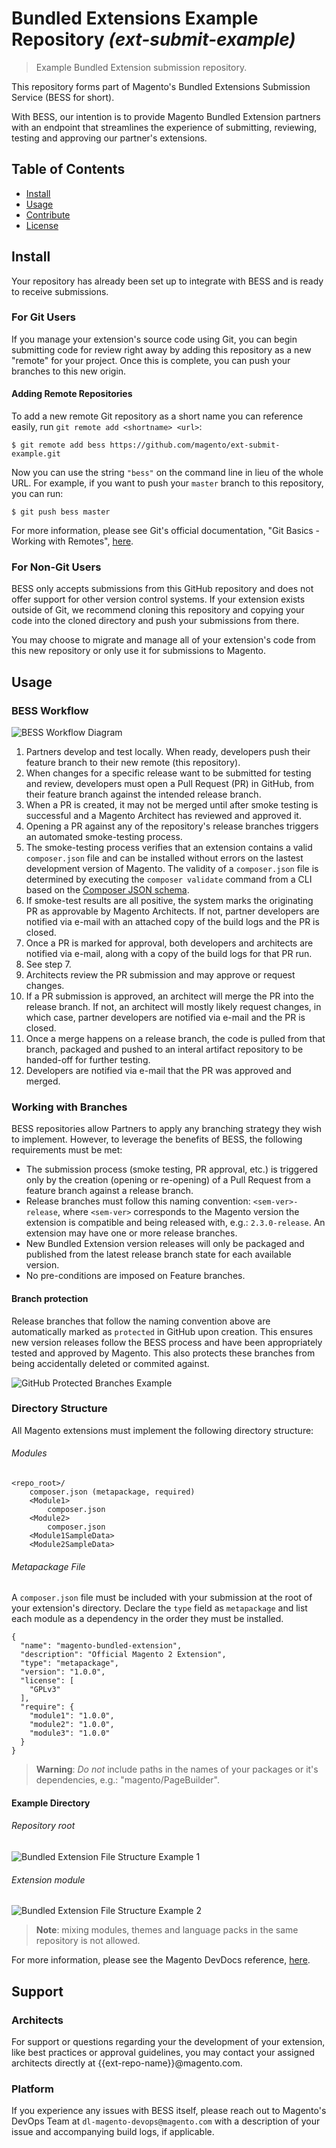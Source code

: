 # Bundled Extensions Example Repository _(ext-submit-example)_

> Example Bundled Extension submission repository.

This repository forms part of Magento's Bundled Extensions Submission Service (BESS for short). 

With BESS, our intention is to provide Magento Bundled Extension partners with an endpoint that streamlines the experience of submitting, reviewing, testing and approving our partner's extensions.  

## Table of Contents
- [Install](#install)
- [Usage](#usage)
- [Contribute](#contribute)
- [License](#license)

## Install
Your repository has already been set up to integrate with BESS and is ready to receive submissions. 

### For Git Users
If you manage your extension's source code using Git, you can begin submitting code for review right away by adding this repository as a new "remote" for your project. Once this is complete, you can push your branches to this new origin.

#### Adding Remote Repositories
To add a new remote Git repository as a short name you can reference easily, run `git remote add <shortname> <url>`:

```
$ git remote add bess https://github.com/magento/ext-submit-example.git
```

Now you can use the string `"bess"` on the command line in lieu of the whole URL. For example, if you want to push your `master` branch to this repository, you can run:

```
$ git push bess master
```

For more information, please see Git's official documentation, "Git Basics - Working with Remotes", [here](https://git-scm.com/book/en/v2/Git-Basics-Working-with-Remotes).

### For Non-Git Users
BESS only accepts submissions from this GitHub repository and does not offer support for other version control systems. If your extension exists outside of Git, we recommend cloning this repository and copying your code into the cloned directory and push your submissions from there. 

You may choose to migrate and manage all of your extension's code from this new repository or only use it for submissions to Magento.

## Usage
### BESS Workflow
![BESS Workflow Diagram](images/BESS-Workflow-Phase1-20180327.png)

1. Partners develop and test locally. When ready, developers push their feature branch to their new remote (this repository).
2. When changes for a specific release want to be submitted for testing and review, developers must open a Pull Request (PR) in GitHub, from their feature branch against the intended release branch.
3. When a PR is created, it may not be merged until after smoke testing is successful and a Magento Architect has reviewed and approved it.
4. Opening a PR against any of the repository's release branches triggers an automated smoke-testing process.
5. The smoke-testing process verifies that an extension contains a valid `composer.json` file and can be installed without errors on the lastest development version of Magento. The validity of a `composer.json` file is determined by executing the `composer validate` command from a CLI based on the [Composer JSON schema](https://getcomposer.org/doc/04-schema.md).
6. If smoke-test results are all positive, the system marks the originating PR as approvable by Magento Architects. If not, partner developers are notified via e-mail with an attached copy of the build logs and the PR is closed.
7. Once a PR is marked for approval, both developers and architects are notified via e-mail, along with a copy of the build logs for that PR run.
8. See step 7.
9. Architects review the PR submission and may approve or request changes.
10. If a PR submission is approved, an architect will merge the PR into the release branch. If not, an architect will mostly likely request changes, in which case, partner developers are notified via e-mail and the PR is closed.
11. Once a merge happens on a release branch, the code is pulled from that branch, packaged and pushed to an interal artifact repository to be handed-off for further testing.
12. Developers are notified via e-mail that the PR was approved and merged.

### Working with Branches
BESS repositories allow Partners to apply any branching strategy they wish to implement. However, to leverage the benefits of BESS, the following requirements must be met:

- The submission process (smoke testing, PR approval, etc.) is triggered only by the creation (opening or re-opening) of a Pull Request from a feature branch against a release branch.
- Release branches must follow this naming convention: `<sem-ver>-release`, where `<sem-ver>` corresponds to the Magento version the extension is compatible and being released with, e.g.: `2.3.0-release`. An extension may have one or more release branches.
- New Bundled Extension version releases will only be packaged and published from the latest release branch state for each available version.
- No pre-conditions are imposed on Feature branches.

#### Branch protection
Release branches that follow the naming convention above are automatically marked as `protected` in GitHub upon creation. This ensures new version releases follow the BESS process and have been appropriately tested and approved by Magento. This also protects these branches from being accidentally deleted or commited against.

![GitHub Protected Branches Example](images/BESS-ProtectedBranches-Example.png)

### Directory Structure
All Magento extensions must implement the following directory structure:

###### Modules
```
<repo_root>/
    composer.json (metapackage, required)
    <Module1>
        composer.json
    <Module2>
        composer.json
    <Module1SampleData>
    <Module2SampleData>
```

###### Metapackage File
A `composer.json` file must be included with your submission at the root of your extension's directory. Declare the `type` field as `metapackage` and list each module as a dependency in the order they must be installed.

```
{
  "name": "magento-bundled-extension",
  "description": "Official Magento 2 Extension",
  "type": "metapackage",
  "version": "1.0.0",
  "license": [
    "GPLv3"
  ],
  "require": {
    "module1": "1.0.0",
    "module2": "1.0.0",
    "module3": "1.0.0"
  }
}
```

> **Warning**: _Do not_ include paths in the names of your packages or it's dependencies, e.g.: "magento/PageBuilder". 

#### Example Directory
###### Repository root
![Bundled Extension File Structure Example 1](images/BundledExtension-FileStructure-Example-1.png)
###### Extension module
![Bundled Extension File Structure Example 2](images/BundledExtension-FileStructure-Example-2.png)

> **Note**: mixing modules, themes and language packs in the same repository is not allowed.

For more information, please see the Magento DevDocs reference, [here](http://devdocs.magento.com/guides/v2.2/extension-dev-guide/build/module-file-structure.html).

## Support
### Architects
For support or questions regarding your the development of your extension, like best practices or approval guidelines, you may contact your assigned architects directly at {{ext-repo-name}}@magento.com.

### Platform
If you experience any issues with BESS itself, please reach out to Magento's DevOps Team at `dl-magento-devops@magento.com` with a description of your issue and accompanying build logs, if applicable.

